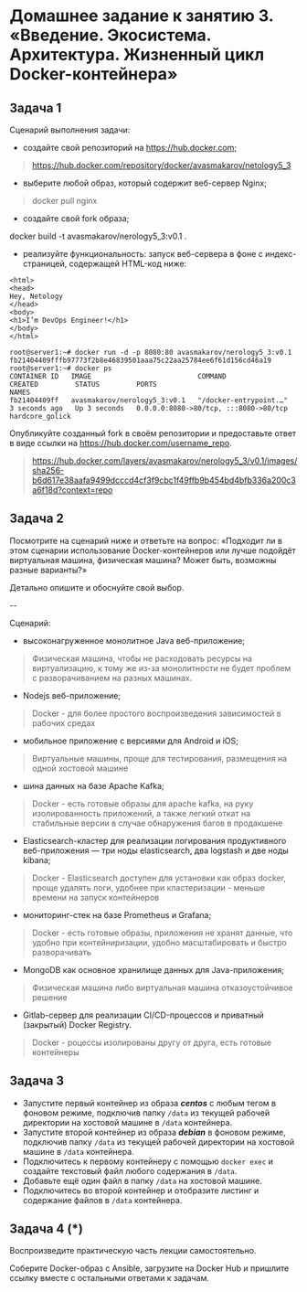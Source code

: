 
# Домашнее задание к занятию 3. «Введение. Экосистема. Архитектура. Жизненный цикл Docker-контейнера»

## Задача 1

Сценарий выполнения задачи:

- создайте свой репозиторий на https://hub.docker.com;

> https://hub.docker.com/repository/docker/avasmakarov/netology5_3

- выберите любой образ, который содержит веб-сервер Nginx;

> docker pull nginx

- создайте свой fork образа;

docker build -t avasmakarov/nerology5_3:v0.1 .

- реализуйте функциональность:
  запуск веб-сервера в фоне с индекс-страницей, содержащей HTML-код ниже:
```
<html>
<head>
Hey, Netology
</head>
<body>
<h1>I’m DevOps Engineer!</h1>
</body>
</html>
```

```
root@server1:~# docker run -d -p 8080:80 avasmakarov/nerology5_3:v0.1
fb21404409fffb97773f2b8e46839501aaa75c22aa25784ee6f61d156cd46a19
root@server1:~# docker ps
CONTAINER ID   IMAGE                          COMMAND                  CREATED         STATUS         PORTS                                   NAMES
fb21404409ff   avasmakarov/nerology5_3:v0.1   "/docker-entrypoint.…"   3 seconds ago   Up 3 seconds   0.0.0.0:8080->80/tcp, :::8080->80/tcp   hardcore_golick
```

Опубликуйте созданный fork в своём репозитории и предоставьте ответ в виде ссылки на https://hub.docker.com/username_repo.

> https://hub.docker.com/layers/avasmakarov/nerology5_3/v0.1/images/sha256-b6d617e38aafa9499dcccd4cf3f9cbc1f49ffb9b454bd4bfb336a200c3a6f18d?context=repo

## Задача 2

Посмотрите на сценарий ниже и ответьте на вопрос:
«Подходит ли в этом сценарии использование Docker-контейнеров или лучше подойдёт виртуальная машина, физическая машина? Может быть, возможны разные варианты?»

Детально опишите и обоснуйте свой выбор.

--

Сценарий:

- высоконагруженное монолитное Java веб-приложение;
> Физическая машина, чтобы не расходовать ресурсы на виртуализацию, к тому же из-за монолитности не будет проблем с разворачиванием на разных машинах.

- Nodejs веб-приложение;
> Docker - для более простого воспроизведения зависимостей в рабочих средах

- мобильное приложение c версиями для Android и iOS;
> Виртуальные машины, проще для тестирования, размещения на одной хостовой машине

- шина данных на базе Apache Kafka;
> Docker - есть готовые образы для apache kafka, на руку изолированность приложений, а также легкий откат на стабильные версии в случае обнаружения багов в продакшене

- Elasticsearch-кластер для реализации логирования продуктивного веб-приложения — три ноды elasticsearch, два logstash и две ноды kibana;
> Docker - Elasticsearch доступен для установки как образ docker, проще удалять логи, удобнее при кластеризации - меньше времени на запуск контейнеров

- мониторинг-стек на базе Prometheus и Grafana;
> Docker - есть готовые образы, приложения не хранят данные, что удобно при контейниризации, удобно масштабировать и быстро разворачивать

- MongoDB как основное хранилище данных для Java-приложения;
> Физическая машина либо виртуальная машина отказоустойчивое решение

- Gitlab-сервер для реализации CI/CD-процессов и приватный (закрытый) Docker Registry.
> Docker - роцессы изолированы другу от друга, есть готовые контейнеры

## Задача 3

- Запустите первый контейнер из образа ***centos*** c любым тегом в фоновом режиме, подключив папку ```/data``` из текущей рабочей директории на хостовой машине в ```/data``` контейнера.
- Запустите второй контейнер из образа ***debian*** в фоновом режиме, подключив папку ```/data``` из текущей рабочей директории на хостовой машине в ```/data``` контейнера.
- Подключитесь к первому контейнеру с помощью ```docker exec``` и создайте текстовый файл любого содержания в ```/data```.
- Добавьте ещё один файл в папку ```/data``` на хостовой машине.
- Подключитесь во второй контейнер и отобразите листинг и содержание файлов в ```/data``` контейнера.

## Задача 4 (*)

Воспроизведите практическую часть лекции самостоятельно.

Соберите Docker-образ с Ansible, загрузите на Docker Hub и пришлите ссылку вместе с остальными ответами к задачам.
